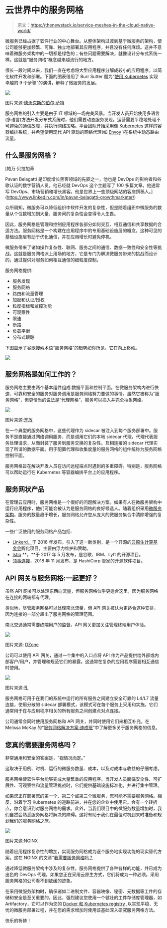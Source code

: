 # 云世界中的服务网格

> 原文：<https://thenewstack.io/service-meshes-in-the-cloud-native-world/>

微服务已经占据了软件行业的中心舞台。从整体架构过渡到基于微服务的架构，使公司能够更加频繁、可靠、独立地部署其应用程序，并且没有任何麻烦。这并不意味着微服务架构中的一切都是绿色的；有些问题需要解决，就像设计分布式系统一样。这就是“服务网格”概念越来越流行的地方。

很长一段时间以来，我们一直在考虑将大型应用程序分解成较小的应用程序，以简化软件开发和部署。下面的图表借用了 Burr Sutter 题为“[使用 Kubernetes](https://youtu.be/ZpbXSdzp_vo) 实现卓越的 9 个步骤”的演讲，解释了微服务的发展。

![](img/6069df56b7862f87af9eff8458c161eb.png)

图片来源:[德沃克斯的伯尔·萨特](https://youtu.be/ZpbXSdzp_vo)

服务网格的引入主要是由于 IT 领域的一场完美风暴。当开发人员开始使用多语言(多语言)方法开发分布式系统时，他们需要动态服务发现。运营需要平稳地处理不可避免的通信故障，并执行网络策略。平台团队开始采用像 [Kubernetes](https://www.infoq.com/articles/service-mesh-ultimate-guide/%23kubernetes) 这样的容器编排系统，并希望使用现代 API 驱动的网络代理(如 [Envoy](https://www.infoq.com/articles/service-mesh-ultimate-guide/%23envoyproxy) )在系统中动态路由流量。

## 什么是服务网格？

 [帕万·贝拉加蒂

Pavan Belagatti 是印度增长黑客领域的先驱之一，他也是 DevOps 的影响者和谷歌认证的数字营销人员。他已经就 DevOps 这个主题写了 100 多篇文章。他通常写 DevOps、市场营销和增长黑客。他是世界上一些顶级网站的客座撰稿人。](https://www.linkedin.com/in/pavan-belagatti-growthmarketer/) 

众所周知，微服务可以降低组织中软件开发的复杂性，但是随着组织中微服务的数量从个位数增加到大量，服务间的复杂性会变得令人生畏。

因此，服务网格是管理和控制应用程序各部分如何交互、相互通信和共享数据的合适方法。服务网格是一个构建在应用程序中的专用基础设施层的概念。这种可见的基础设施层有助于优化通信，并在应用增长时避免停机。

微服务带来了诸如操作复杂性、联网、服务之间的通信、数据一致性和安全性等挑战。这就是服务网格派上用场的地方，它是专门为解决微服务带来的挑战而设计的，通过提供对服务如何相互通信的细粒度控制。

服务网格提供:

*   服务发现
*   服务网络
*   路由和流量管理
*   加密和认证/授权
*   粒度指标和监控功能
*   可观察性
*   限速
*   断路
*   负载平衡
*   分布式跟踪

下图显示了谷歌搜索术语“服务网格”的趋势如你所见，它在向上移动。

![](img/4c16551aaf66257f0e773e4cea9525e6.png)

## 服务网格是如何工作的？

服务网格主要由两个基本组件组成:数据平面和控制平面。在微服务架构内进行快速、可靠和安全的服务对服务调用是服务网格努力要做的事情。虽然它被称为“服务网格”，但更恰当的说法是“代理网格”，服务可以插入并完全抽象网络。

![](img/41d661a5698814c17d8d6abb1efe903a.png)

图片来源:[开放](https://glasnostic.com/blog/service-mesh-istio-limits-and-benefits-part-1/service-mesh-ea486b17e8.png)

在一个典型的服务网格中，这些代理作为 sidecar 被注入到每个服务部署中。服务不是直接通过网络调用服务，而是调用它们的本地 sidecar 代理，代理代表服务处理请求，从而封装了服务到服务交换的复杂性。互相连接的 sidecar 代理实现了所谓的数据平面。用于配置代理和收集度量的服务网格的组件统称为服务网格控制平面。

服务网格旨在解决开发人员在访问远程端点时遇到的多重障碍。特别是，服务网格可以帮助运行在 Kubernetes 等容器编排平台上的应用程序。

## 服务网状产品

在管理云应用时，服务网格是一个很好的问题解决方案。如果有人在微服务架构中运行应用程序，他们可能会被认为是服务网格的良好候选人。随着组织采用[微服务架构](https://jfrog.com/knowledge-base/the-role-of-containers-in-your-microservice-architecture/)，服务的数量趋于增长，服务网格允许您从庞大的微服务集合中清除增强的复杂性。

一些广泛使用的服务网格产品包括:

*   [Linkerd，](https://linkerd.io/)于 2016 年发布，引入了这一新类别，是一个开源的[云原生计算基金会](https://cncf.io/?utm_content=inline-mention)孵化项目，主要由浮力维护和赞助。
*   [Istio](https://istio.io/) **，**于 2017 年 5 月发布，是谷歌、IBM、Lyft 的开源项目。
*   [领事连接](https://www.consul.io/)，2018 年 11 月发布，是 HashiCorp 管家的开源软件项目。

## API 网关与服务网格:一起更好？

虽然 API 网关可以处理东西向流量，但服务网格似乎更适合这里，因为服务网格在连接的两端都有代理。

类似地，尽管服务网格可以处理南北流量，但 API 网关被认为更适合这种安排，因为连接的一部分超出了服务网格的管理范围。

南北交通通常需要终端用户的监督。API 网关更加关注管理终端用户体验。

![](img/20b51b6488defe2365c540f55be66dd7.png)

图片来源: [DZone](https://dzone.com/articles/api-gateway-vs-service-mesh)

公司可以使用 API 网关，通过一个集中的入口点将 API 作为产品提供给外部或内部客户/用户，并管理和规范它们的暴露。这通常在复杂的应用程序需要相互通信时使用。

![](img/337fa4b3ff16ac1845cc264631050e9d.png)

图片来源:[孔](https://konghq.com/blog/the-difference-between-api-gateways-and-service-mesh/)

服务网格可用于在我们的系统中运行的所有服务之间建立安全可靠的 L4/L7 流量连接，使用分散的 sidecar 部署模式，该模式可在每个服务上采用和实施。它们通常用于在与应用程序相关的所有服务之间创建点对点连接。

公司通常会同时使用服务网格和 API 网关，并同时使用它们来相互补充。在 Melissa McKay 的“[服务网格解决方案:速成班](https://jfrog.com/shownote/service-mesh-solutions-london-microservices/)”中了解更多关于服务网格的信息。

## 您真的需要服务网格吗？

非常通用和安全的答案是，“视情况而定。”

这取决于用例、时机、运行的微服务数量、成本，以及对成本与收益的仔细考虑。

服务网格使软件平台能够完成大量繁重的应用程序。当开发人员面临安全性、可扩展性、可观察性和流量管理挑战时，它们提供基础设施标准化，并进行集中管理。

如果您正在部署您的第一个、第二个或第三个微服务，您可能不需要服务网格。相反，沿着学习 Kubernetes 的道路前进，并在您的企业中使用它。会有一个转折点，你会意识到对服务网格的需求。此外，当我们项目中的微服务数量增加时，我们自然会熟悉服务网格将解决的障碍。这将有助于我们在最佳时机到来时准备和规划我们的服务网格之旅。

![](img/7a057831d2e92da380c733c0c5372d93.png)

图片来源:NGINX

随着应用程序复杂性的增加，实现服务网格成为逐个服务地实现功能的现实替代方案。这在 NGINX 的文章“[我需要服务网格吗？](https://www.nginx.com/blog/do-i-need-a-service-mesh/)

通过降低微服务架构中涉及的复杂性，服务网格提供了各种各样的功能，并已成为出色的 DevOps 代理。如果您正在采用云原生方式，它们将成为一种必须。采用服务网格的公司看不到放缓的迹象。

在采用微服务架构时，确保诸如二进制文件、容器映像、秘密、元数据等工件的存储和安全是至关重要的。因此，强烈建议您使用一个健壮的工件存储库管理器，如 Artifactory，它可以作为您的 [Docker 和 Kubernetes registry](https://jfrog.com/integration/kubernetes-docker-registry/) ,以实现平稳、无忧的微服务部署过程，并在您的需求增加时使用该基础深入研究服务网格方法。

快乐的祈祷！

<svg xmlns:xlink="http://www.w3.org/1999/xlink" viewBox="0 0 68 31" version="1.1"><title>Group</title> <desc>Created with Sketch.</desc></svg>